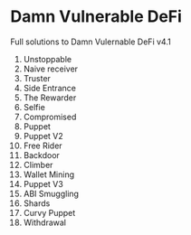 # Damn Vulnerable DeFi

Full solutions to Damn Vulernable DeFi v4.1

1.	Unstoppable
2.	Naive receiver
3.	Truster
4.	Side Entrance
5.	The Rewarder
6.	Selfie
7.	Compromised
8.	Puppet
9.	Puppet V2
10.	Free Rider
11.	Backdoor
12.	Climber
13.	Wallet Mining
14.	Puppet V3
15.	ABI Smuggling
16.	Shards
17.	Curvy Puppet
18.	Withdrawal